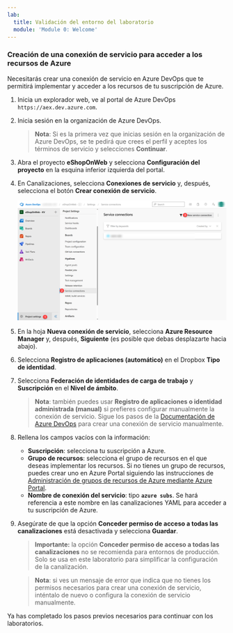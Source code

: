```yaml
---
lab:
  title: Validación del entorno del laboratorio
  module: 'Module 0: Welcome'
---
```


### Creación de una conexión de servicio para acceder a los recursos de Azure

Necesitarás crear una conexión de servicio en Azure DevOps que te permitirá implementar y acceder a los recursos de tu suscripción de Azure.

1. Inicia un explorador web, ve al portal de Azure DevOps `https://aex.dev.azure.com`.

1. Inicia sesión en la organización de Azure DevOps.

    > **Nota**: Si es la primera vez que inicias sesión en la organización de Azure DevOps, se te pedirá que crees el perfil y aceptes los términos de servicio y selecciones **Continuar**.

1. Abra el proyecto **eShopOnWeb** y selecciona **Configuración del proyecto** en la esquina inferior izquierda del portal.

1. En Canalizaciones, selecciona **Conexiones de servicio** y, después, selecciona el botón **Crear conexión de servicio**.

    ![Captura de pantalla del botón para crear la nueva conexión de servicio.](images/new-service-connection.png)

1. En la hoja **Nueva conexión de servicio**, selecciona **Azure Resource Manager** y, después, **Siguiente** (es posible que debas desplazarte hacia abajo).

1. Selecciona **Registro de aplicaciones (automático)** en el Dropbox **Tipo de identidad**.

1. Selecciona **Federación de identidades de carga de trabajo** y **Suscripción** en el **Nivel de ámbito**.

    > **Nota**: también puedes usar **Registro de aplicaciones o identidad administrada (manual)** si prefieres configurar manualmente la conexión de servicio. Sigue los pasos de la [Documentación de Azure DevOps](https://learn.microsoft.com/azure/devops/pipelines/library/connect-to-azure) para crear una conexión de servicio manualmente.

1. Rellena los campos vacíos con la información:

    - **Suscripción**: selecciona tu suscripción a Azure.
    - **Grupo de recursos**: selecciona el grupo de recursos en el que deseas implementar los recursos. Si no tienes un grupo de recursos, puedes crear uno en Azure Portal siguiendo las instrucciones de [Administración de grupos de recursos de Azure mediante Azure Portal](https://learn.microsoft.com/azure/azure-resource-manager/management/manage-resource-groups-portal).
    - **Nombre de conexión del servicio**: tipo **`azure subs`**. Se hará referencia a este nombre en las canalizaciones YAML para acceder a tu suscripción de Azure.

1. Asegúrate de que la opción **Conceder permiso de acceso a todas las canalizaciones** está desactivada y selecciona **Guardar**.

    > **Importante:** la opción **Conceder permiso de acceso a todas las canalizaciones** no se recomienda para entornos de producción. Solo se usa en este laboratorio para simplificar la configuración de la canalización.

    > **Nota**: si ves un mensaje de error que indica que no tienes los permisos necesarios para crear una conexión de servicio, inténtalo de nuevo o configura la conexión de servicio manualmente.

Ya has completado los pasos previos necesarios para continuar con los laboratorios.
